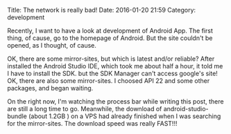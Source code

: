 Title: The network is really bad!
Date: 2016-01-20 21:59
Category: development

Recently, I want to have a look at development of Android App. The first thing, of cause, go to the homepage of Android. But the site couldn't be opened, as I thought, of cause. 

OK, there are some mirror-sites, but which is latest and/or reliable? After installed the Android Studio IDE, which took me about half a hour, it told me I have to install the SDK. but the SDK Manager can't access google's site! OK, there are also some mirror-sites. I choosed API 22 and some other packages, and began waiting.

On the right now, I'm watching the process bar while writing this post, there are still a long time to go. Meanwhile, the download of android-studio-bundle (about 1.2GB ) on a VPS had already finished when I was searching for the mirror-sites. The download speed was really FAST!!!

